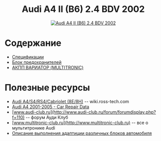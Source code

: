 <h1 align="center">
  <a  href="#audi-a4-bdv"
      class="anchor"
      name="audi-a4-bdv"><span class="mini-icon mini-icon-link"></span></a>
  Audi A4 II (B6) 2.4 BDV 2002
</h1>
<p align="center">
  <a href="https://github.com/uran1980/audi-a4-bdv/blob/master/README.md">
    <img  style="max-width:100%;"
          alt="Audi A4 II (B6) 2.4 BDV 2002"
          src="https://cloud.githubusercontent.com/assets/1616795/8895041/18ce1590-33cc-11e5-8303-0e20856b8e4f.jpg" />
  </a>
</p>

# Содержание
* [Спецификации](https://github.com/uran1980/audi-a4-bdv/blob/master/Specifications.md)
* [Блок предохранителей](https://github.com/uran1980/audi-a4-bdv/blob/master/Fuses.md)
* [АКПП ВАРИАТОР (MULTITRONIC)](https://github.com/uran1980/audi-a4-bdv/blob/master/cvt/README.md)

# Полезные ресурсы
* [Audi A4/S4/RS4/Cabriolet (8E/8H)](http://wiki.ross-tech.com/wiki/index.php/Audi_A4/S4/RS4/Cabriolet_%288E/8H%29) -- wiki.ross-tech.com
* [Audi A4 2001-2005 - Car Repair Data](http://www.carrepairdata.com/service/repair/manual/eng/audi/a4/2_4-v6/2001-2004/bdv/2393/125/)
* [www.audi-club.ru](http://www.audi-club.ru/forum/forumdisplay.php?f=110) -- форум Ауди Клуб
* [www.multitronic-club.ru](http://www.multitronic-club.ru) -- все о мультитронике Audi
* [Описание выполнения адаптиции различных блоков автомобиля](http://controlunit.ru/?cat=363)
